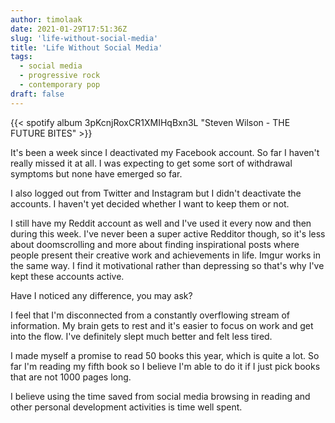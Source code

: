 ```yaml
---
author: timolaak
date: 2021-01-29T17:51:36Z
slug: 'life-without-social-media'
title: 'Life Without Social Media'
tags:
  - social media
  - progressive rock
  - contemporary pop
draft: false
---
```


{{< spotify album 3pKcnjRoxCR1XMIHqBxn3L "Steven Wilson - THE FUTURE BITES" >}}

It's been a week since I deactivated my Facebook account. So far I haven't really missed it at all. I was expecting to get some sort of withdrawal symptoms but none have emerged so far.

I also logged out from Twitter and Instagram but I didn't deactivate the accounts. I haven't yet decided whether I want to keep them or not.

I still have my Reddit account as well and I've used it every now and then during this week. I've never been a super active Redditor though, so it's less about doomscrolling and more about finding inspirational posts where people present their creative work and achievements in life. Imgur works in the same way. I find it motivational rather than depressing so that's why I've kept these accounts active.

Have I noticed any difference, you may ask?

I feel that I'm disconnected from a constantly overflowing stream of information. My brain gets to rest and it's easier to focus on work and get into the flow. I've definitely slept much better and felt less tired.

I made myself a promise to read 50 books this year, which is quite a lot. So far I'm reading my fifth book so I believe I'm able to do it if I just pick books that are not 1000 pages long.

I believe using the time saved from social media browsing in reading and other personal development activities is time well spent.
